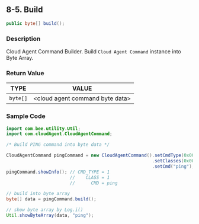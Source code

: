 ## 8-5. Build

```java
public byte[] build();
```

### Description

Cloud Agent Command Builder. Build `Cloud Agent Command` instance into Byte Array.

### Return Value

| TYPE | VALUE |
| :---: | :---: |
| `byte[]` | &lt;cloud agent command byte data&gt; |

### Sample Code

```java
import com.bee.utility.Util;
import com.cloudAgent.CloudAgentCommand;

/* Build PING command into byte data */

CloudAgentCommand pingCommand = new CloudAgentCommand().setCmdType(0x0001)
                                                       .setClasses(0x0001)
                                                       .setCmd("ping");
pingCommand.showInfo(); // CMD_TYPE = 1
                        //    CLASS = 1
                        //      CMD = ping

// build into byte array
byte[] data = pingCommand.build();

// show byte array by Log.i()
Util.showByteArray(data, "ping");
```
